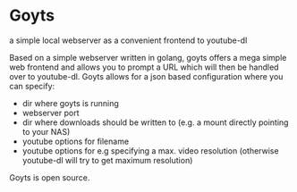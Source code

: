 # Goyts
a simple local webserver as a convenient frontend to youtube-dl

Based on a simple webserver written in golang, goyts offers a mega simple web frontend and allows you to prompt a URL which will then be handled over to youtube-dl. 
Goyts allows for a json based configuration where you can specify:
* dir where goyts is running
* webserver port
* dir where downloads should be written to (e.g. a mount directly pointing to your NAS)
* youtube options for filename
* youtube options for e.g specifying a max. video resolution (otherwise youtube-dl will try to get maximum resolution)

Goyts is open source.
